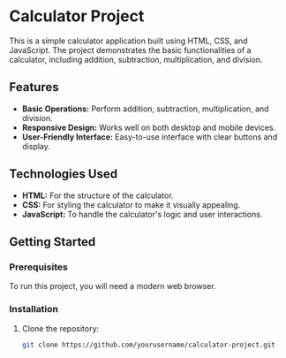 # Calculator Project

This is a simple calculator application built using HTML, CSS, and JavaScript. The project demonstrates the basic functionalities of a calculator, including addition, subtraction, multiplication, and division.

## Features

- **Basic Operations:** Perform addition, subtraction, multiplication, and division.
- **Responsive Design:** Works well on both desktop and mobile devices.
- **User-Friendly Interface:** Easy-to-use interface with clear buttons and display.

## Technologies Used

- **HTML:** For the structure of the calculator.
- **CSS:** For styling the calculator to make it visually appealing.
- **JavaScript:** To handle the calculator's logic and user interactions.

## Getting Started

### Prerequisites

To run this project, you will need a modern web browser.

### Installation

1. Clone the repository:
   ```bash
   git clone https://github.com/yourusername/calculator-project.git

